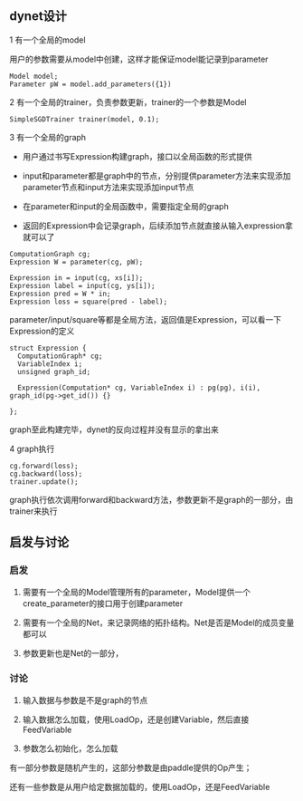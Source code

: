 ## dynet设计

1 有一个全局的model

用户的参数需要从model中创建，这样才能保证model能记录到parameter

```
Model model;
Parameter pW = model.add_parameters({1})
```



2 有一个全局的trainer，负责参数更新，trainer的一个参数是Model

```
SimpleSGDTrainer trainer(model, 0.1);

```

3 有一个全局的graph

- 用户通过书写Expression构建graph，接口以全局函数的形式提供

- input和parameter都是graph中的节点，分别提供parameter方法来实现添加parameter节点和input方法来实现添加input节点

- 在parameter和input的全局函数中，需要指定全局的graph

- 返回的Expression中会记录graph，后续添加节点就直接从输入expression拿就可以了

```
ComputationGraph cg;
Expression W = parameter(cg, pW);

Expression in = input(cg, xs[i]);
Expression label = input(cg, ys[i]);
Expression pred = W * in;
Expression loss = square(pred - label);

```

parameter/input/square等都是全局方法，返回值是Expression，可以看一下Expression的定义

```
struct Expression {
  ComputationGraph* cg;
  VariableIndex i;
  unsigned graph_id;
  
  Expression(Computation* cg, VariableIndex i) : pg(pg), i(i), graph_id(pg->get_id()) {}

};
```

graph至此构建完毕，dynet的反向过程并没有显示的拿出来



4 graph执行

```
cg.forward(loss);
cg.backward(loss);
trainer.update();
```

graph执行依次调用forward和backward方法，参数更新不是graph的一部分，由trainer来执行



## 启发与讨论

### 启发

1. 需要有一个全局的Model管理所有的parameter，Model提供一个create_parameter的接口用于创建parameter

2. 需要有一个全局的Net，来记录网络的拓扑结构。Net是否是Model的成员变量都可以

3. 参数更新也是Net的一部分，

### 讨论

1. 输入数据与参数是不是graph的节点

2. 输入数据怎么加载，使用LoadOp，还是创建Variable，然后直接FeedVariable

3. 参数怎么初始化，怎么加载

有一部分参数是随机产生的，这部分参数是由paddle提供的Op产生；

还有一些参数是从用户给定数据加载的，使用LoadOp，还是FeedVariable
